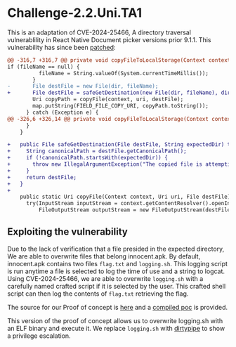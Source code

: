 # Challenge-2.2.Uni.TA1
This is an adaptation of CVE-2024-25466, A directory traversal vulnerablility in React Native Document picker versions prior 9.1.1. This vulnerability has since been [patched](https://github.com/react-native-documents/document-picker/compare/v9.1.0...v9.1.1):
```diff
@@ -316,7 +316,7 @@ private void copyFileToLocalStorage(Context context, WritableMap map, Uri uri) {
if (fileName == null) {
          fileName = String.valueOf(System.currentTimeMillis());
        }
-       File destFile = new File(dir, fileName);
+       File destFile = safeGetDestination(new File(dir, fileName), dir.getCanonicalPath());
        Uri copyPath = copyFile(context, uri, destFile);
        map.putString(FIELD_FILE_COPY_URI, copyPath.toString());
      } catch (Exception e) {
@@ -326,6 +326,14 @@ private void copyFileToLocalStorage(Context context, WritableMap map, Uri uri) {
      }
    }

+   public File safeGetDestination(File destFile, String expectedDir) throws IllegalArgumentException, IOException {
+     String canonicalPath = destFile.getCanonicalPath();
+     if (!canonicalPath.startsWith(expectedDir)) {
+       throw new IllegalArgumentException("The copied file is attempting to write outside of the target directory.");
+     }
+     return destFile;
+   }
+
    public static Uri copyFile(Context context, Uri uri, File destFile) throws IOException {
      try(InputStream inputStream = context.getContentResolver().openInputStream(uri);
          FileOutputStream outputStream = new FileOutputStream(destFile)) {
```

## Exploiting the vulnerability
Due to the lack of verification that a file presided in the expected directory, We are able to overwrite files that belong innocent.apk. By default, innocent.apk contains two files `flag.txt` and `logging.sh`. This logging script is run anytime a file is selected to log the time of use and a string to logcat. Using CVE-2024-25466, we are able to overwrite `logging.sh` with a carefully named crafted script if it is selected by the user. This crafted shell script can then log the contents of `flag.txt` retrieving the flag. 

The source for our Proof of concept is [here](./app/src/main/) and a [compiled poc](poc.apk) is provided.

This version of the proof of concept allows us to overwrite logging.sh with an ELF binary and execute it. We replace `logging.sh` with [dirtypipe](../cuttlefish_dirtypipe/) to show a privilege escalation. 